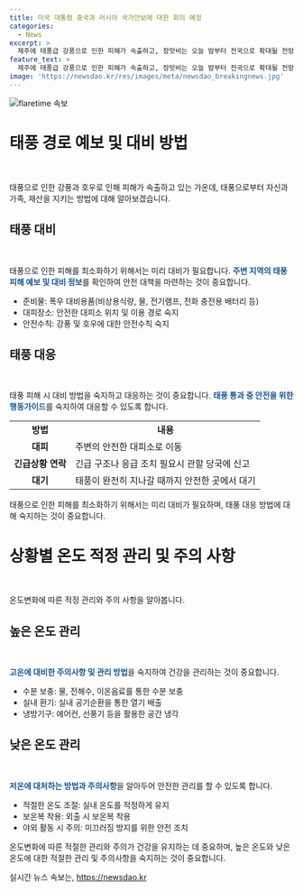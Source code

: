 ```yaml
---
title: 미국 대통령 중국과 러시아 국가안보에 대한 회의 예정
categories:
  - News
excerpt: >
  제주에 태풍급 강풍으로 인한 피해가 속출하고, 장맛비는 오늘 밤부터 전국으로 확대될 전망입니다. 시청역 역주행 사고 수사가 본격화되고, 이재명 수사 검사에 대한 탄핵 추진과 관련해 논란이 일고 있는 가운데, 민주당은 해병대원 특검법을 추진하고 있으며, 내년도 최저임금은 업종별 구분 없이 적용됩니다.
feature_text: >
  제주에 태풍급 강풍으로 인한 피해가 속출하고, 장맛비는 오늘 밤부터 전국으로 확대될 전망입니다. 시청역 역주행 사고 수사가 본격화되고, 이재명 수사 검사에 대한 탄핵 추진과 관련해 논란이 일고 있는 가운데, 민주당은 해병대원 특검법을 추진하고 있으며, 내년도 최저임금은 업종별 구분 없이 적용됩니다.
image: 'https://newsdao.kr/res/images/meta/newsdao_breakingnews.jpg'
---
```


<p><img src="https://newsdao.kr/res/images/meta/newsdao_breakingnews.jpg" alt="flaretime 속보" /></p>

<h1 data-ke-size="size26">태풍 경로 예보 및 대비 방법</h1>

<p data-ke-size="size16">&nbsp;</p>

<p>태풍으로 인한 강풍과 호우로 인해 피해가 속출하고 있는 가운데, 태풍으로부터 자신과 가족, 재산을 지키는 방법에 대해 알아보겠습니다.</p>

<h2 data-ke-size="size24">태풍 대비</h2>

<p data-ke-size="size16">&nbsp;</p>

<p>태풍으로 인한 피해를 최소화하기 위해서는 미리 대비가 필요합니다. <b><span style="color: #1a5490;">주변 지역의 태풍 피해 예보 및 대비 정보</span></b>를 확인하여 안전 대책을 마련하는 것이 중요합니다.</p>

<ul>
  <li>준비물: 폭우 대비용품(비상용식량, 물, 전기램프, 전화 충전용 배터리 등)</li>
  <li>대피장소: 안전한 대피소 위치 및 이용 경로 숙지</li>
  <li>안전수칙: 강풍 및 호우에 대한 안전수칙 숙지</li>
</ul>

<h2 data-ke-size="size24">태풍 대응</h2>

<p data-ke-size="size16">&nbsp;</p>

<p>태풍 피해 시 대비 방법을 숙지하고 대응하는 것이 중요합니다. <b><span style="color: #1a5490;">태풍 통과 중 안전을 위한 행동가이드</span></b>를 숙지하여 대응할 수 있도록 합니다.</p>

<table>
  <tr>
    <td style="text-align: center; height: 17px;"><b>방법</b></td>
    <td style="text-align: center; height: 17px;"><b>내용</b></td>
  </tr>
  <tr>
    <td style="text-align: center; height: 17px;"><b>대피</b></td>
    <td>주변의 안전한 대피소로 이동</td>
  </tr>
  <tr>
    <td style="text-align: center; height: 17px;"><b>긴급상황 연락</b></td>
    <td>긴급 구조나 응급 조치 필요시 관할 당국에 신고</td>
  </tr>
  <tr>
    <td style="text-align: center; height: 17px;"><b>대기</b></td>
    <td>태풍이 완전히 지나갈 때까지 안전한 곳에서 대기</td>
  </tr>
</table>

<p>태풍으로 인한 피해를 최소화하기 위해서는 미리 대비가 필요하며, 태풍 대응 방법에 대해 숙지하는 것이 중요합니다.</p>

<h1 data-ke-size="size26">상황별 온도 적정 관리 및 주의 사항</h1>

<p data-ke-size="size16">&nbsp;</p>

<p>온도변화에 따른 적정 관리와 주의 사항을 알아봅니다.</p>

<h2 data-ke-size="size24">높은 온도 관리</h2>

<p data-ke-size="size16">&nbsp;</p>

<p><b><span style="color: #1a5490;">고온에 대비한 주의사항 및 관리 방법</span></b>을 숙지하여 건강을 관리하는 것이 중요합니다.</p>

<ul>
  <li>수분 보충: 물, 전해수, 이온음료를 통한 수분 보충</li>
  <li>실내 환기: 실내 공기순환을 통한 열기 배출</li>
  <li>냉방기구: 에어컨, 선풍기 등을 활용한 공간 냉각</li>
</ul>

<h2 data-ke-size="size24">낮은 온도 관리</h2>

<p data-ke-size="size16">&nbsp;</p>

<p><b><span style="color: #1a5490;">저온에 대처하는 방법과 주의사항</span></b>을 알아두어 안전한 관리를 할 수 있도록 합니다.</p>

<ul>
  <li>적절한 온도 조절: 실내 온도를 적정하게 유지</li>
  <li>보온복 착용: 외출 시 보온복 착용</li>
  <li>야외 활동 시 주의: 미끄러짐 방지를 위한 안전 조치</li>
</ul>

<p>온도변화에 따른 적절한 관리와 주의가 건강을 유지하는 데 중요하며, 높은 온도와 낮은 온도에 대한 적절한 관리 및 주의사항을 숙지하는 것이 중요합니다.</p>
실시간 뉴스 속보는, <a href="https://newsdao.kr" rel="dofollow">https://newsdao.kr</a>


